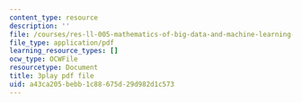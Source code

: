 ```yaml
---
content_type: resource
description: ''
file: /courses/res-ll-005-mathematics-of-big-data-and-machine-learning-january-iap-2020/a43ca205bebb1c88675d29d982d1c573_2DDjHvH8d2k.pdf
file_type: application/pdf
learning_resource_types: []
ocw_type: OCWFile
resourcetype: Document
title: 3play pdf file
uid: a43ca205-bebb-1c88-675d-29d982d1c573
---
```

